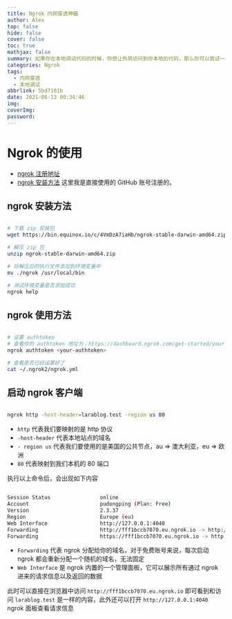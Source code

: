 ```yaml
---
title: Ngrok 内网穿透神器
author: Alex
top: false
hide: false
cover: false
toc: true
mathjax: false
summary: 如果你在本地调试代码的时候，你想让外网访问到你本地的代码，那么你可以尝试一下使用 ngrok 做内网穿透，简单方便！
categories: Ngrok
tags:
  - 内网穿透
  - 本地调试
abbrlink: 5bd7101b
date: 2021-06-13 00:34:46
img:
coverImg:
password:
---
```



# Ngrok 的使用

- [ngrok 注册地址](https://dashboard.ngrok.com/user/signup)
- [ngrok 安装方法](https://dashboard.ngrok.com/get-started/setup) 这里我是直接使用的 GitHub 账号注册的。

## ngrok 安装方法

```bash

# 下载 zip 安装包
wget https://bin.equinox.io/c/4VmDzA7iaHb/ngrok-stable-darwin-amd64.zip

# 解压 zip 包
unzip ngrok-stable-darwin-amd64.zip

# 将解压后的执行文件添加到环境变量中
mv ./ngrok /usr/local/bin

# 测试环境变量是否添加成功
ngrok help

```

## ngrok 使用方法

```bash

# 设置 authtoken
# 查看你的 authtoken 地址为：https://dashboard.ngrok.com/get-started/your-authtoken
ngrok authtoken <your-authtoken>

# 查看是否已经设置好了
cat ~/.ngrok2/ngrok.yml

```

## 启动 ngrok 客户端

```bash

ngrok http -host-header=larablog.test -region us 80

```

- `http` 代表我们要映射的是 http 协议
- `-host-header` 代表本地站点的域名
- `- region us` 代表我们要使用的是美国的公共节点，au => 澳大利亚，eu => 欧洲
- `80` 代表映射到我们本机的 80 端口

执行以上命令后，会出现如下内容

```bash

Session Status                online
Account                       pudongping (Plan: Free)
Version                       2.3.37
Region                        Europe (eu)
Web Interface                 http://127.0.0.1:4040
Forwarding                    http://fff1bccb7070.eu.ngrok.io -> http://localhost:80
Forwarding                    https://fff1bccb7070.eu.ngrok.io -> http://localhost:80

```

- `Forwarding` 代表 ngrok 分配给你的域名，对于免费账号来说，每次启动 ngrok 都会重新分配一个随机的域名，无法固定
- `Web Interface` 是 ngrok 内置的一个管理面板，它可以展示所有通过 ngrok 进来的请求信息以及返回的数据

此时可以直接在浏览器中访问 `http://fff1bccb7070.eu.ngrok.io` 即可看到和访问 `larablog.test` 是一样的内容，此外还可以打开 `http://127.0.0.1:4040` ngrok 面板查看请求信息
